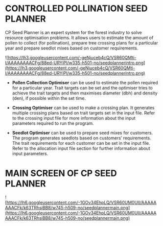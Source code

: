# CONTROLLED POLLINATION SEED PLANNER #

CP Seed Planner is an expert system for the forest industry to solve resource optimisation problems. It allows users to estimate the amount of pollen to collect (for pollination), prepare tree crossing plans for a particular year and prepare seedlot mixes based on customer requirements.

![https://lh3.googleusercontent.com/-geNjuceb4cQ/VSR60QMti-I/AAAAAAAACFg/88ed-URYiPI/w335-h501-no/seedplannerintro.png](https://lh3.googleusercontent.com/-geNjuceb4cQ/VSR60QMti-I/AAAAAAAACFg/88ed-URYiPI/w335-h501-no/seedplannerintro.png)

  * **Pollen Collection Optimiser** can be used to estimate the pollen required for a particular year. Trait targets can be set and the optimiser tries to achieve the trait targets and then maximises diameter (dbh) and density (den), if possible within the set time.

  * **Crossing Optimiser** can be used to make a crossing plan. It generates multiple crossing plans based on trait targets set in the input file. Refer to the crossing input file for more information about the input parameters required to run the program.

  * **Seedlot Optimiser** can be used to prepare seed mixes for customers. The program generates seedlots based on customers’ requirements. The trait requirements for each customer can be set in the input file. Refer to the allocation input file section for further information about input parameters.


# MAIN SCREEN OF CP SEED PLANNER #

![https://lh6.googleusercontent.com/-1GOv34EhpLQ/VSR60UM0UII/AAAAAAAACFk/k63TRhsiBB8/w745-h509-no/seedplannermain.png](https://lh6.googleusercontent.com/-1GOv34EhpLQ/VSR60UM0UII/AAAAAAAACFk/k63TRhsiBB8/w745-h509-no/seedplannermain.png)